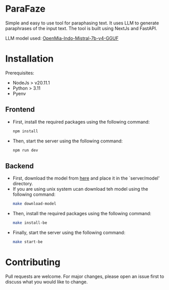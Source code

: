 # ParaFaze

Simple and easy to use tool for paraphasing text. It uses LLM to generate paraphrases of the input text. The tool is
built using NextJs and FastAPI.

LLM model
used: [OpenMia-Indo-Mistral-7b-v4-GGUF](https://huggingface.co/indischepartij/OpenMia-Indo-Mistral-7b-v4-GGUF)

# Installation

Prerequisites:

-   NodeJs > v20.11.1
-   Python > 3.11
-   Pyenv

## Frontend

-   First, install the required packages using the following command:
    ```bash
    npm install
    ```
-   Then, start the server using the following command:
    ```bash
    npm run dev
    ```

## Backend

-   First, download the model from [here](https://huggingface.co/indischepartij/OpenMia-Indo-Mistral-7b-v4-GGUF/tree/main)
    and place it in the `server/model' directory.
-   If you are using unix system ucan download teh model using the following command:
    ```bash
    make download-model
    ```
-   Then, install the required packages using the following command:
    ```bash
    make install-be
    ```
-   Finally, start the server using the following command:
    ```bash
    make start-be
    ```

# Contributing

Pull requests are welcome. For major changes, please open an issue first to discuss what you would like to change.
